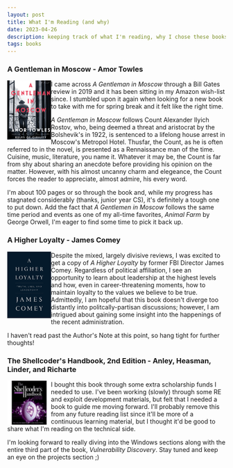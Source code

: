 ```yaml
---
layout: post
title: What I'm Reading (and why)
date: 2023-04-26
description: keeping track of what I'm reading, why I chose these books, and what I look to gain from them
tags: books
---
```


### A Gentleman in Moscow - Amor Towles

<img style="float:left; max-width: 20%; max-height: 30%; display:flex;" class="pr-3" src="/assets/img/blog/gentleman_in_moscow.jpeg">

I came across *A Gentleman in Moscow* through a Bill Gates review in 2019 and it has been sitting in my Amazon wish-list since. I stumbled upon it again when looking for a new book to take with me for spring break and it felt like the right time. 

*A Gentleman in Moscow* follows Count Alexander Ilyich Rostov, who, being deemed a threat and aristocrat by the Bolshevik's in 1922, is sentenced to a lifelong house arrest in Moscow's Metropol Hotel. Thusfar, the Count, as he is often referred to in the novel, is presented as a Rennaissance man of the time. Cuisine, music, literature, you name it. Whatever it may be, the Count is far from shy about sharing an anecdote before providing his opinion on the matter. However, with his almost uncanny charm and elegeance, the Count forces the reader to appreciate, almost admire, his every word.

I'm about 100 pages or so through the book and, while my progress has stagnated considerably (thanks, junior year CS), it's definitely a tough one to put down. Add the fact that *A Gentlemen in Moscow* follows the same time period and events as one of my all-time favorites, *Animal Farm* by George Orwell, I'm eager to find some time to pick it back up.
<br clear="left"/>

### A Higher Loyalty - James Comey

<img style="float:left; max-width: 20%; max-height: 30%;" class="pr-3" src="/assets/img/blog/higher_loyalty.jpeg">

Despite the mixed, largely divisive reviews, I was excited to get a copy of *A Higher Loyalty* by former FBI Director James Comey. Regardless of political affiliation, I see an opportunity to learn about leadership at the highest levels and how, even in career-threatening moments, how to maintain loyalty to the values we believe to be true. Admittedly, I am hopeful that this book doesn't diverge too distantly into politcally-partisan discussions; however, I am intrigued about gaining some insight into the happenings of the recent administration. 

I haven't read past the Author's Note at this point, so hang tight for further thoughts!
<br clear="left"/>

### The Shellcoder's Handbook, 2nd Edition - Anley, Heasman, Linder, and Richarte

<img style="float:left; max-width: 20%; max-height: 30%;" class="pr-3" src="/assets/img/blog/shellcoders.jpeg">

I bought this book through some extra scholarship funds I needed to use. I've been working (slowly) through some RE and exploit development materials, but felt that I needed a book to guide me moving forward. I'll probably remove this from any future reading list since it'll be more of a continuous learning material, but I thought it'd be good to share what I'm reading on the technical side. 

I'm looking forward to really diving into the Windows sections along with the entire third part of the book, *Vulnerability Discovery*. Stay tuned and keep an eye on the projects section ;)
<br clear="left"/>